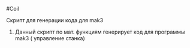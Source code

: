 #Coil

Скрипт для генерации кода для mak3

1. Данный скрипт по мат. функциям генерирует код для программы mak3 ( управление станка) 





